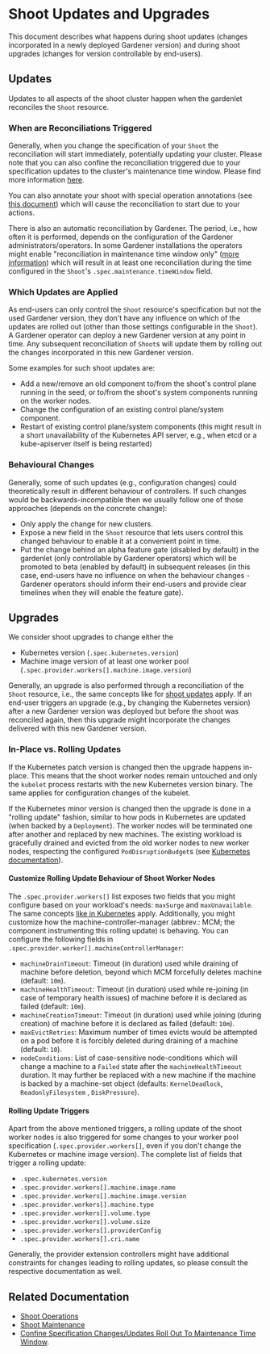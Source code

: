 # Shoot Updates and Upgrades

This document describes what happens during shoot updates (changes incorporated in a newly deployed Gardener version) and during shoot upgrades (changes for version controllable by end-users).

## Updates

Updates to all aspects of the shoot cluster happen when the gardenlet reconciles the `Shoot` resource.

### When are Reconciliations Triggered

Generally, when you change the specification of your `Shoot` the reconciliation will start immediately, potentially updating your cluster.
Please note that you can also confine the reconciliation triggered due to your specification updates to the cluster's maintenance time window. Please find more information [here](shoot_maintenance.md#confine-specification-changesupdates-roll-out).

You can also annotate your shoot with special operation annotations (see [this document](shoot_operations.md)) which will cause the reconciliation to start due to your actions.

There is also an automatic reconciliation by Gardener.
The period, i.e., how often it is performed, depends on the configuration of the Gardener administrators/operators.
In some Gardener installations the operators might enable "reconciliation in maintenance time window only" ([more information](shoot_maintenance.md#cluster-reconciliation)) which will result in at least one reconciliation during the time configured in the `Shoot`'s `.spec.maintenance.timeWindow` field.

### Which Updates are Applied

As end-users can only control the `Shoot` resource's specification but not the used Gardener version, they don't have any influence on which of the updates are rolled out (other than those settings configurable in the `Shoot`).
A Gardener operator can deploy a new Gardener version at any point in time.
Any subsequent reconciliation of `Shoot`s will update them by rolling out the changes incorporated in this new Gardener version.

Some examples for such shoot updates are:

* Add a new/remove an old component to/from the shoot's control plane running in the seed, or to/from the shoot's system components running on the worker nodes.
* Change the configuration of an existing control plane/system component.
* Restart of existing control plane/system components (this might result in a short unavailability of the Kubernetes API server, e.g., when etcd or a kube-apiserver itself is being restarted)

### Behavioural Changes

Generally, some of such updates (e.g., configuration changes) could theoretically result in different behaviour of controllers.
If such changes would be backwards-incompatible then we usually follow one of those approaches (depends on the concrete change):

* Only apply the change for new clusters.
* Expose a new field in the `Shoot` resource that lets users control this changed behaviour to enable it at a convenient point in time.
* Put the change behind an alpha feature gate (disabled by default) in the gardenlet (only controllable by Gardener operators) which will be promoted to beta (enabled by default) in subsequent releases (in this case, end-users have no influence on when the behaviour changes - Gardener operators should inform their end-users and provide clear timelines when they will enable the feature gate).

## Upgrades

We consider shoot upgrades to change either the

* Kubernetes version (`.spec.kubernetes.version`)
* Machine image version of at least one worker pool (`.spec.provider.workers[].machine.image.version`)

Generally, an upgrade is also performed through a reconciliation of the `Shoot` resource, i.e., the same concepts like for [shoot updates](#updates) apply.
If an end-user triggers an upgrade (e.g., by changing the Kubernetes version) after a new Gardener version was deployed but before the shoot was reconciled again, then this upgrade might incorporate the changes delivered with this new Gardener version.

### In-Place vs. Rolling Updates

If the Kubernetes patch version is changed then the upgrade happens in-place.
This means that the shoot worker nodes remain untouched and only the `kubelet` process restarts with the new Kubernetes version binary.
The same applies for configuration changes of the kubelet.

If the Kubernetes minor version is changed then the upgrade is done in a "rolling update" fashion, similar to how pods in Kubernetes are updated (when backed by a `Deployment`).
The worker nodes will be terminated one after another and replaced by new machines.
The existing workload is gracefully drained and evicted from the old worker nodes to new worker nodes, respecting the configured `PodDisruptionBudget`s (see [Kubernetes documentation](https://kubernetes.io/docs/tasks/run-application/configure-pdb/)).

#### Customize Rolling Update Behaviour of Shoot Worker Nodes

The `.spec.provider.workers[]` list exposes two fields that you might configure based on your workload's needs: `maxSurge` and `maxUnavailable`.
The same concepts [like in Kubernetes](https://kubernetes.io/docs/concepts/workloads/controllers/deployment/#rolling-update-deployment) apply.
Additionally, you might customize how the machine-controller-manager (abbrev.: MCM; the component instrumenting this rolling update) is behaving. You can configure the following fields in `.spec.provider.worker[].machineControllerManager`:

* `machineDrainTimeout`: Timeout (in duration) used while draining of machine before deletion, beyond which MCM forcefully deletes machine (default: `10m`).
* `machineHealthTimeout`: Timeout (in duration) used while re-joining (in case of temporary health issues) of machine before it is declared as failed (default: `10m`).
* `machineCreationTimeout`: Timeout (in duration) used while joining (during creation) of machine before it is declared as failed (default: `10m`).
* `maxEvictRetries`: Maximum number of times evicts would be attempted on a pod before it is forcibly deleted during draining of a machine (default: `10`).
* `nodeConditions`: List of case-sensitive node-conditions which will change a machine to a `Failed` state after the `machineHealthTimeout` duration. It may further be replaced with a new machine if the machine is backed by a machine-set object (defaults: `KernelDeadlock`, `ReadonlyFilesystem` , `DiskPressure`).

#### Rolling Update Triggers

Apart from the above mentioned triggers, a rolling update of the shoot worker nodes is also triggered for some changes to your worker pool specification (`.spec.provider.workers[]`, even if you don't change the Kubernetes or machine image version).
The complete list of fields that trigger a rolling update:

* `.spec.kubernetes.version`
* `.spec.provider.workers[].machine.image.name`
* `.spec.provider.workers[].machine.image.version`
* `.spec.provider.workers[].machine.type`
* `.spec.provider.workers[].volume.type`
* `.spec.provider.workers[].volume.size`
* `.spec.provider.workers[].providerConfig`
* `.spec.provider.workers[].cri.name`

Generally, the provider extension controllers might have additional constraints for changes leading to rolling updates, so please consult the respective documentation as well.

## Related Documentation

* [Shoot Operations](shoot_operations.md)
* [Shoot Maintenance](shoot_maintenance.md)
* [Confine Specification Changes/Updates Roll Out To Maintenance Time Window](shoot_maintenance.md#confine-specification-changesupdates-roll-out).
